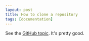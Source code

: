 ```yaml
---
layout: post
title: How to clone a repository
tags: [documentation]
---
```


See the [GitHub topic](https://help.github.com/articles/fork-a-repo/). It's pretty good.